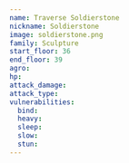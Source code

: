 ```yaml
---
name: Traverse Soldierstone
nickname: Soldierstone
image: soldierstone.png
family: Sculpture
start_floor: 36
end_floor: 39
agro: 
hp: 
attack_damage: 
attack_type: 
vulnerabilities:
  bind: 
  heavy: 
  sleep: 
  slow: 
  stun: 
---
```

